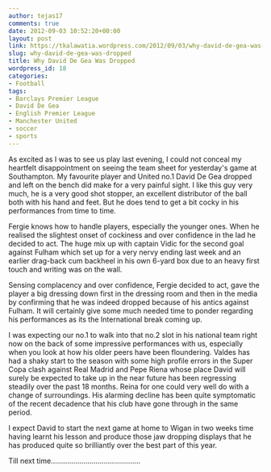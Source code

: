 ```yaml
---
author: tejas17
comments: true
date: 2012-09-03 10:52:20+00:00
layout: post
link: https://tkalawatia.wordpress.com/2012/09/03/why-david-de-gea-was-dropped/
slug: why-david-de-gea-was-dropped
title: Why David De Gea Was Dropped
wordpress_id: 18
categories:
- Football
tags:
- Barclays Premier League
- David De Gea
- English Premier League
- Manchester United
- soccer
- sports
---
```


As excited as I was to see us play last evening, I could not conceal my heartfelt disappointment on seeing the team sheet for yesterday's game at Southampton. My favourite player and United no.1 David De Gea dropped and left on the bench did make for a very painful sight. I like this guy very much, he is a very good shot stopper, an excellent distributor of the ball both with his hand and feet. But he does tend to get a bit cocky in his performances from time to time.

Fergie knows how to handle players, especially the younger ones. When he realised the slightest onset of cockiness and over confidence in the lad he decided to act. The huge mix up with captain Vidic for the second goal against Fulham which set up for a very nervy ending last week and an earlier drag-back cum backheel in his own 6-yard box due to an heavy first touch and writing was on the wall.

Sensing complacency and over confidence, Fergie decided to act, gave the player a big dressing down first in the dressing room and then in the media by confirming that he was indeed dropped because of his antics against Fulham. It will certainly give some much needed time to ponder regarding his performances as its the International break coming up.

I was expecting our no.1 to walk into that no.2 slot in his national team right now on the back of some impressive performances with us, especially when you look at how his older peers have been floundering. Valdes has had a shaky start to the season with some high profile errors in the Super Copa clash against Real Madrid and Pepe Riena whose place David will surely be expected to take up in the near future has been regressing steadily over the past 18 months. Reina for one could very well do with a change of surroundings. His alarming decline has been quite symptomatic of the recent decadence that his club have gone through in the same period.

I expect David to start the next game at home to Wigan in two weeks time having learnt his lesson and produce those jaw dropping displays that he has produced quite so brilliantly over the best part of this year.

Till next time............................................

